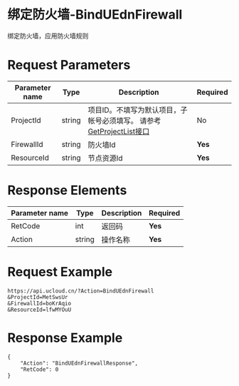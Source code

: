 # 绑定防火墙-BindUEdnFirewall

绑定防火墙，应用防火墙规则

# Request Parameters
|Parameter name|Type|Description|Required|
|---|---|---|---|
|ProjectId|string|项目ID。不填写为默认项目，子帐号必须填写。 请参考[GetProjectList接口](api/summary/get_project_list)|No|
|FirewallId|string|防火墙Id|**Yes**|
|ResourceId|string|节点资源Id|**Yes**|

# Response Elements
|Parameter name|Type|Description|Required|
|---|---|---|---|
|RetCode|int|返回码|**Yes**|
|Action|string|操作名称|**Yes**|

# Request Example
```
https://api.ucloud.cn/?Action=BindUEdnFirewall
&ProjectId=MetSwsUr
&FirewallId=boKrAqio
&ResourceId=lfwMYOuU
```

# Response Example
```
{
    "Action": "BindUEdnFirewallResponse", 
    "RetCode": 0
}
```

